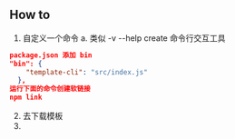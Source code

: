 ## How to

1. 自定义一个命令
   a. 类似 -v --help create 命令行交互工具

```JSON
package.json 添加 bin
"bin": {
    "template-cli": "src/index.js"
  },
运行下面的命令创建软链接
npm link
```

2. 去下载模板
3.
